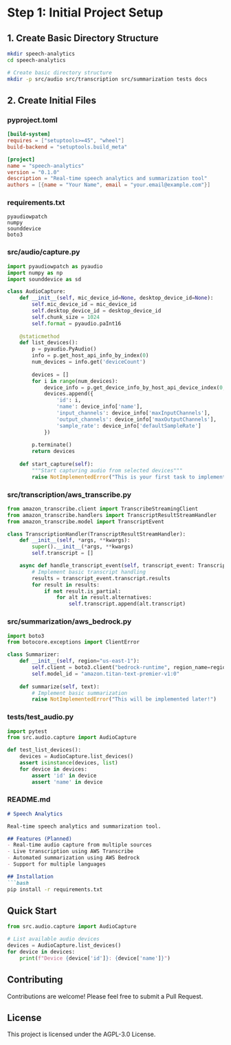 # Step 1: Initial Project Setup

## 1. Create Basic Directory Structure
```bash
mkdir speech-analytics
cd speech-analytics

# Create basic directory structure
mkdir -p src/audio src/transcription src/summarization tests docs
```

## 2. Create Initial Files

### pyproject.toml
```toml
[build-system]
requires = ["setuptools>=45", "wheel"]
build-backend = "setuptools.build_meta"

[project]
name = "speech-analytics"
version = "0.1.0"
description = "Real-time speech analytics and summarization tool"
authors = [{name = "Your Name", email = "your.email@example.com"}]
```

### requirements.txt
```
pyaudiowpatch
numpy
sounddevice
boto3
```

### src/audio/capture.py
```python
import pyaudiowpatch as pyaudio
import numpy as np
import sounddevice as sd

class AudioCapture:
    def __init__(self, mic_device_id=None, desktop_device_id=None):
        self.mic_device_id = mic_device_id
        self.desktop_device_id = desktop_device_id
        self.chunk_size = 1024
        self.format = pyaudio.paInt16
        
    @staticmethod
    def list_devices():
        p = pyaudio.PyAudio()
        info = p.get_host_api_info_by_index(0)
        num_devices = info.get('deviceCount')
        
        devices = []
        for i in range(num_devices):
            device_info = p.get_device_info_by_host_api_device_index(0, i)
            devices.append({
                'id': i,
                'name': device_info['name'],
                'input_channels': device_info['maxInputChannels'],
                'output_channels': device_info['maxOutputChannels'],
                'sample_rate': device_info['defaultSampleRate']
            })
        
        p.terminate()
        return devices
    
    def start_capture(self):
        """Start capturing audio from selected devices"""
        raise NotImplementedError("This is your first task to implement!")
```

### src/transcription/aws_transcribe.py
```python
from amazon_transcribe.client import TranscribeStreamingClient
from amazon_transcribe.handlers import TranscriptResultStreamHandler
from amazon_transcribe.model import TranscriptEvent

class TranscriptionHandler(TranscriptResultStreamHandler):
    def __init__(self, *args, **kwargs):
        super().__init__(*args, **kwargs)
        self.transcript = []

    async def handle_transcript_event(self, transcript_event: TranscriptEvent):
        # Implement basic transcript handling
        results = transcript_event.transcript.results
        for result in results:
            if not result.is_partial:
                for alt in result.alternatives:
                    self.transcript.append(alt.transcript)
```

### src/summarization/aws_bedrock.py
```python
import boto3
from botocore.exceptions import ClientError

class Summarizer:
    def __init__(self, region="us-east-1"):
        self.client = boto3.client("bedrock-runtime", region_name=region)
        self.model_id = "amazon.titan-text-premier-v1:0"
    
    def summarize(self, text):
        # Implement basic summarization
        raise NotImplementedError("This will be implemented later!")
```

### tests/test_audio.py
```python
import pytest
from src.audio.capture import AudioCapture

def test_list_devices():
    devices = AudioCapture.list_devices()
    assert isinstance(devices, list)
    for device in devices:
        assert 'id' in device
        assert 'name' in device
```

### README.md
```markdown
# Speech Analytics

Real-time speech analytics and summarization tool.

## Features (Planned)
- Real-time audio capture from multiple sources
- Live transcription using AWS Transcribe
- Automated summarization using AWS Bedrock
- Support for multiple languages

## Installation
```bash
pip install -r requirements.txt
```

## Quick Start
```python
from src.audio.capture import AudioCapture

# List available audio devices
devices = AudioCapture.list_devices()
for device in devices:
    print(f"Device {device['id']}: {device['name']}")
```

## Contributing
Contributions are welcome! Please feel free to submit a Pull Request.

## License
This project is licensed under the AGPL-3.0 License.
```